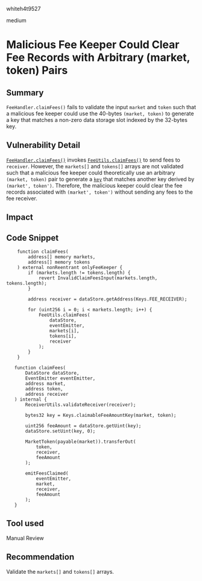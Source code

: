 whiteh4t9527

medium

# Malicious Fee Keeper Could Clear Fee Records with Arbitrary (market, token) Pairs

## Summary
`FeeHandler.claimFees()` fails to validate the input `market` and `token` such that a malicious fee keeper could use the 40-bytes `(market, token)` to generate a key that matches a non-zero data storage slot indexed by the 32-bytes key.

## Vulnerability Detail
[`FeeHandler.claimFees()`](https://github.com/sherlock-audit/2023-02-gmx/blob/main/gmx-synthetics/contracts/fee/FeeHandler.sol#L30) invokes [`FeeUtils.claimFees()`](https://github.com/sherlock-audit/2023-02-gmx/blob/main/gmx-synthetics/contracts/fee/FeeUtils.sol#L68) to send fees to `receiver`. However, the `markets[]` and `tokens[]` arrays are not validated such that a malicious fee keeper could theoretically use an arbitrary `(market, token)` pair to generate a [`key`](https://github.com/sherlock-audit/2023-02-gmx/blob/main/gmx-synthetics/contracts/fee/FeeUtils.sol#L77) that matches another key derived by `(market', token')`. Therefore, the malicious keeper could clear the fee records associated with `(market', token')` without sending any fees to the fee receiver.

## Impact

## Code Snippet
```solidity
    function claimFees(
        address[] memory markets,
        address[] memory tokens
    ) external nonReentrant onlyFeeKeeper {
        if (markets.length != tokens.length) {
            revert InvalidClaimFeesInput(markets.length, tokens.length);
        }

        address receiver = dataStore.getAddress(Keys.FEE_RECEIVER);

        for (uint256 i = 0; i < markets.length; i++) {
            FeeUtils.claimFees(
                dataStore,
                eventEmitter,
                markets[i],
                tokens[i],
                receiver
            );
        }
    }
 ```
 ```solidity
    function claimFees(
        DataStore dataStore,
        EventEmitter eventEmitter,
        address market,
        address token,
        address receiver
    ) internal {
        ReceiverUtils.validateReceiver(receiver);

        bytes32 key = Keys.claimableFeeAmountKey(market, token);

        uint256 feeAmount = dataStore.getUint(key);
        dataStore.setUint(key, 0);

        MarketToken(payable(market)).transferOut(
            token,
            receiver,
            feeAmount
        );

        emitFeesClaimed(
            eventEmitter,
            market,
            receiver,
            feeAmount
        );
    }
```
## Tool used

Manual Review

## Recommendation
Validate the `markets[]` and `tokens[]` arrays.